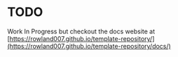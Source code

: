 # TODO

Work In Progress but checkout the docs website at [https://rowland007.github.io/template-repository/](https://rowland007.github.io/template-repository/docs/)